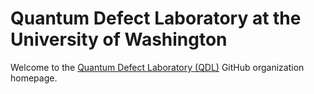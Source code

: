 # Quantum Defect Laboratory at the University of Washington

Welcome to the [Quantum Defect Laboratory (QDL)](https://sites.google.com/uw.edu/optospintronics-lab/home)
GitHub organization homepage.
